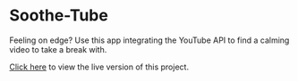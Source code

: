 # Soothe-Tube

Feeling on edge? Use this app integrating the YouTube API to find a calming video to take a break with.

[Click here](http://soothe-tube.com/) to view the live version of this project.
